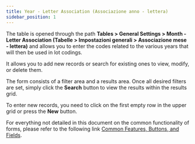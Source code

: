 ```yaml
---
title: Year - Letter Association (Associazione anno - lettera)
sidebar_position: 1
---
```


The table is opened through the path **Tables > General Settings > Month - Letter Association (Tabelle > Impostazioni generali > Associazione mese - lettera)** and allows you to enter the codes related to the various years that will then be used in lot codings.

It allows you to add new records or search for existing ones to view, modify, or delete them.

The form consists of a filter area and a results area. Once all desired filters are set, simply click the **Search** button to view the results within the results grid.

To enter new records, you need to click on the first empty row in the upper grid or press the **New** button.

For everything not detailed in this document on the common functionality of forms, please refer to the following link [Common Features, Buttons, and Fields](/docs/guide/common).